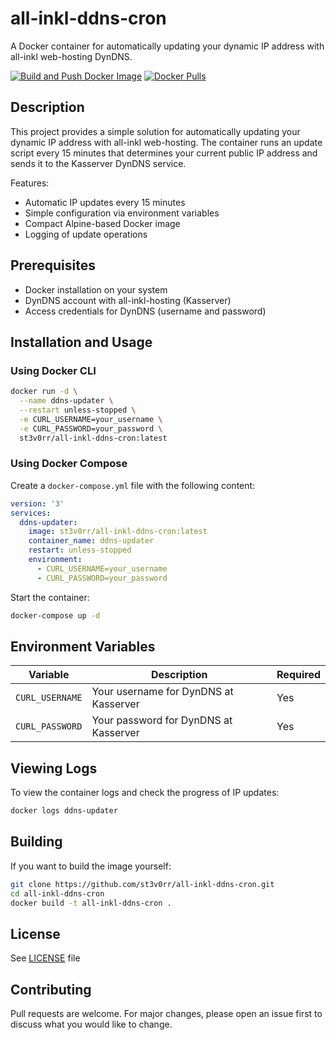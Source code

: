 # all-inkl-ddns-cron

A Docker container for automatically updating your dynamic IP address with all-inkl web-hosting DynDNS.

[![Build and Push Docker Image](https://github.com/st3v0rr/all-inkl-ddns-cron/actions/workflows/docker-build-push.yml/badge.svg)](https://github.com/st3v0rr/all-inkl-ddns-cron/actions/workflows/docker-build-push.yml)
[![Docker Pulls](https://img.shields.io/docker/pulls/st3v0rr/all-inkl-ddns-cron.svg)](https://hub.docker.com/r/st3v0rr/all-inkl-ddns-cron)

## Description

This project provides a simple solution for automatically updating your dynamic IP address with all-inkl web-hosting. The container runs an update script every 15 minutes that determines your current public IP address and sends it to the Kasserver DynDNS service.

Features:
- Automatic IP updates every 15 minutes
- Simple configuration via environment variables
- Compact Alpine-based Docker image
- Logging of update operations

## Prerequisites

- Docker installation on your system
- DynDNS account with all-inkl-hosting (Kasserver)
- Access credentials for DynDNS (username and password)

## Installation and Usage

### Using Docker CLI

```bash
docker run -d \
  --name ddns-updater \
  --restart unless-stopped \
  -e CURL_USERNAME=your_username \
  -e CURL_PASSWORD=your_password \
  st3v0rr/all-inkl-ddns-cron:latest
```

### Using Docker Compose

Create a `docker-compose.yml` file with the following content:

```yaml
version: '3'
services:
  ddns-updater:
    image: st3v0rr/all-inkl-ddns-cron:latest
    container_name: ddns-updater
    restart: unless-stopped
    environment:
      - CURL_USERNAME=your_username
      - CURL_PASSWORD=your_password
```

Start the container:

```bash
docker-compose up -d
```

## Environment Variables

| Variable | Description | Required |
|----------|-------------|----------|
| `CURL_USERNAME` | Your username for DynDNS at Kasserver | Yes |
| `CURL_PASSWORD` | Your password for DynDNS at Kasserver | Yes |

## Viewing Logs

To view the container logs and check the progress of IP updates:

```bash
docker logs ddns-updater
```

## Building

If you want to build the image yourself:

```bash
git clone https://github.com/st3v0rr/all-inkl-ddns-cron.git
cd all-inkl-ddns-cron
docker build -t all-inkl-ddns-cron .
```

## License

See [LICENSE](LICENSE) file

## Contributing

Pull requests are welcome. For major changes, please open an issue first to discuss what you would like to change.
